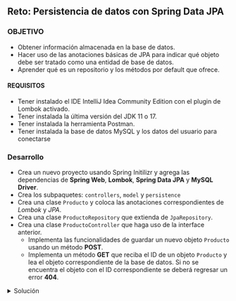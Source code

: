 ## Reto: Persistencia de datos con Spring Data JPA

### OBJETIVO
- Obtener información almacenada en la base de datos.
- Hacer uso de las anotaciones básicas de JPA para indicar qué objeto debe ser tratado como una entidad de base de datos.
- Aprender qué es un repositorio y los métodos por default que ofrece.

#### REQUISITOS
- Tener instalado el IDE IntelliJ Idea Community Edition con el plugin de Lombok activado.
- Tener instalada la última versión del JDK 11 o 17.
- Tener instalada la herramienta Postman.
- Tener instalada la base de datos MySQL y los datos del usuario para conectarse


### Desarrollo
- Crea un nuevo proyecto usando Spring Initilizr y agrega las dependencias de **Spring Web**, **Lombok**, **Spring Data JPA** y **MySQL Driver**.
- Crea los subpaquetes: `controllers`, `model` y `persistence`
- Crea una clase `Producto` y coloca las anotaciones correspondientes de *Lombok* y *JPA*.
- Crea una clase `ProductoRepository` que extienda de `JpaRepository`.
- Crea una clase `ProductoController` que haga uso de la interface anterior.
  - Implementa las funcionalidades de guardar un nuevo objeto `Producto` usando un método **POST**.
  - Implementa un método **GET** que reciba el ID de un objeto `Producto` y lea el objeto correspondiente de la base de datos. Si no se encuentra el objeto con el ID correspondiente se deberá regresar un error **404**.

<details>
	<summary>Solución</summary>
1. Crea un proyecto Maven usando Spring Initializr desde el IDE IntelliJ Idea.

2. En la ventana que se abre selecciona las siguientes opciones:
- Grupo, artefacto y nombre del proyecto.
- Tipo de proyecto: **Maven Project**.
- Lenguaje: **Java**.
- Forma de empaquetar la aplicación: **jar**.
- Versión de Java: **11** o **17**.

3. En la siguiente ventana elige **Spring Web**, **Lombok**, **Spring Data JPA** y **MySQL Driver** como dependencia del proyecto.

4. Dale un nombre y una ubicación al proyecto y presiona el botón *Finish*.

5. En el proyecto que se acaba de crear debes tener el siguiente paquete `org.bedu.java.backend.sesion6.reto1`. Dentro crea los subpaquetes: `controllers`, `model` y `persistence`.

6. Dentro del paquete `model` crea una clase llamada `Producto` con los siguientes atributos:
```java
    private Long id;
    private String nombre;
    private String categoria;
    private float precio;
    private String numeroRegistro;
    private LocalDate fechaCreacion;
```
7. Decora la clase con la anotación `@Data` de *Lombok*:
```java
@Data
public class Producto {

}
```

8. Decora también la clase con las siguientes anotaciones de JPA:
```java
@Data
@Table (name = "PRODUCTOS")
@Entity
public class Producto {

}
```

9. Decora los atributos `id`, `numeroRegistro` y `fechaCreacion` con las siguientes anotaciones:
```java
    @Id
    @GeneratedValue(strategy = GenerationType.IDENTITY)
    private Long id;
    private String nombre;
    private String categoria;
    private float precio;

    @Column(name = "numero_registro", length = 20)
    private String numeroRegistro;

    @Column(name = "fecha_creacion")
    private LocalDate fechaCreacion;
```

10. En el paquete `persistence` crea una **interface** llamada `ProductoRepository` que extienda de `JpaRepository`. Esta interface permanecerá sin métodos:
```java
public interface ProductoRepository extends JpaRepository<Producto, Long> {

}
```

11. En el paquete `controllers` crea una nueva clase llamada `ProductoController` y decórala con las anotaciones de Spring MVC para indicar que esta clase es un controlador web.
```java
@RestController
@RequestMapping("/producto")
public class ProductoController {

}
```

12. Crea un método **POST** que reciba un objeto `Cliente` como parámetro y regrese un código de respuesta **201** y otro método `getProducto` que reciba el id del producto:
```java
    @PostMapping
    public ResponseEntity<Void> creaProducto(@RequestBody Producto producto){
        return ResponseEntity.created(URI.create()).build();
    }
    
    @GetMapping("/{productoId}")
    public ResponseEntity<Producto> getProducto(@PathVariable Long productoId){
        return ResponseEntity.ok();
    }
```

13. Agrega un atributo `final` de tipo `ProductoRepository`:

```java
private final ProductoRepository productoRepository;
```

14. Usa la anotación `@RequiredArgsConstructor` de *Lombok*.
```java
@RestController
@RequestMapping("/producto")
@RequiredArgsConstructor
public class ProductoController {

    private final ProductoRepository productoRepository;
}
```

15. Dentro del método `creaProducto` usa el objeto `productoRepository` para guardar el objeto en base de datos. Usa el `id` del objeto almacenado para regresarlo en la respuesta del método.
```java
    @PostMapping
    public ResponseEntity<Void> creaProducto(@RequestBody Producto producto){

        Producto productoDB = productoRepository.save(producto);

        return ResponseEntity.created(URI.create(String.valueOf(producto.getId()))).build();
    }
```

16. Dentro del método `getProducto` busca el objeto con el id recibido, si existe regrésalo, sino regregsa un error indicando que el objeto no se ha encontrado.
```java
    @GetMapping("/{productoId}")
    public ResponseEntity<Producto> getProducto(@PathVariable Long productoId){

        Optional<Producto> productoDB = productoRepository.findById(productoId);

        if(!productoDB.isPresent())
            throw new ResponseStatusException(HttpStatus.NOT_FOUND, "El producto especificado no existe.");

        return ResponseEntity.ok(productoDB.get());
    }
```

17. En el directorio resources busca o crea el archivo `application.properties`. Coloca el siguiente contenido en el archivo (los valores entre los signos `<` y `>` reemplazalos con tus propios valores):
```
spring.jpa.hibernate.ddl-auto=update
spring.jpa.hibernate.generate_statistics=true
spring.jpa.properties.hibernate.dialect=org.hibernate.dialect.MySQL5Dialect
spring.datasource.driver-class-name=com.mysql.cj.jdbc.Driver
spring.datasource.url=jdbc:mysql://localhost:3306/bedu?serverTimezone=UTC
spring.datasource.username=<usuario>
spring.datasource.password=<password>
```

18. Ejecuta la aplicación y envía la siguinte petición desde Postman:
```json
{
    "nombre": "Curso Java Backend",
    "categoria": "Backend",
    "precio": 1.15,
    "numeroRegistro": "202-555-0125",
    "fechaCreacion": "2020-11-21"
}
```

debes tener la siguiente respuesta en la consola de Postman:

![imagen](img/img_01.png)

19. Envía una petición **GET** en Postman con el id **1**. Debes obtener la siguiente respuesta

![imagen](img/img_02.png)

</details>
